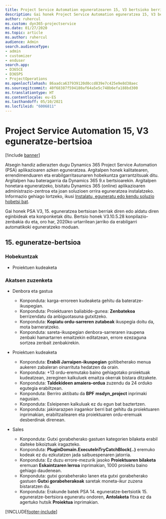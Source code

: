 ```yaml
---
title: Project Service Automation eguneratzearen 15, V3 bertsioko berrikuntzak edo aldaketak
description: Gai honek Project Service Automation eguneratzea 15, V3 bertsioko berritasunei buruzko informazioa ematen du.
author: ruhercul
ms.custom: dyn365-projectservice
ms.date: 01/27/2020
ms.topic: article
ms.author: ruhercul
audience: Admin
search.audienceType:
- admin
- customizer
- enduser
search.app:
- D365CE
- D365PS
- ProjectOperations
ms.openlocfilehash: 86aadca637939120d0ccd839e7c425e9e8d38aec
ms.sourcegitcommit: 40f68387f594180af64a5e5c748b6efa188bd300
ms.translationtype: HT
ms.contentlocale: eu-ES
ms.lasthandoff: 05/10/2021
ms.locfileid: "6006811"
---
```

# <a name="project-service-automation-update-release-15-v3"></a>Project Service Automation 15, V3 eguneratze-bertsioa

[!include [banner](../includes/psa-now-project-operations.md)]

Atsegin handiz adierazten dugu Dynamics 365 Project Service Automation (PSA) aplikazioaren azken eguneratzea. Argitalpen honek kalitatearen, errendimenduaren eta erabilgarritasunaren hobekuntza garrantzitsuak ditu. Argitalpen hau bateragarria da Dynamics 365 9.x bertsioarekin. Argitalpen honetara eguneratzeko, bisitatu Dynamics 365 (online) aplikazioaren administrazio-zentroa eta joan soluzioen orrira eguneratzea instalatzeko. Informazio gehiago lortzeko, ikusi [Instalatu, eguneratu edo kendu soluzio hobetsi bat](/power-platform/admin/install-remove-preferred-solution).

Gai honek PSA V3, 15. eguneratzea bertsioan berriak diren edo aldatu diren eginbideak eta konponketak ditu. Bertsio honek V3.10.5.28 konpilazio-zenbakia du eta, oro har, 2020ko urtarrilean jarriko da erabilgarri automatikoki eguneratzeko moduan.

## <a name="update-release-15"></a>15. eguneratze-bertsioa 

### <a name="enhancements"></a>Hobekuntzak

- Proiektuen kudeaketa

### <a name="bug-fixes"></a>Akatsen zuzenketa

- Denbora eta gastua

  - Konponduta: karga-erroreen kudeaketa gehitu da bateratze-ikuspegian.
  - Konponduta: Proiektuaren baliabide-gunea: **Zenbatekoa** berrizendatu da anbiguotasuna gutxitzeko.
  - Konponduta: **Kopiatu ordu-sarreren zutabeak** ikuspegia doitu da, mota barneratzeko.
  - Konponduta: sareta-ikuspegian denbora-sarreraren iraupena zenbaki hamartarren emaitzekin editatzean, errore ezezaguna sortzea zenbait zenbakirekin.

- Proiektuen kudeaketa

  - Konponduta: **Erabili Jarraipen-ikuspegian** goitibeherako menua aukeren zabaleran oinarrituta hedatzen da orain.
  - Konponduta: +13 ordu-eremutako baino gehiagotako proiektuak kudeatzean, zereginen kalkuluek emaitza okerrak bistara ditzakete.
  - Konponduta: **Taldekideen amaiera-ordua** zuzendu da 24 orduko egutegia erabiltzean.
  - Konponduta: Berriro aktibatu da **BPF** **msdyn_project** inprimaki nagusian.
  - Konponduta: Esleipenen kalkuluak ez du egun bat baztertzen.
  - Konponduta: jakinarazpen iragankor berri bat gehitu da proiektuaren inprimakian, erabiltzailearen eta proiektuaren ordu-eremuak desberdinak direnean.

- Sales

  - Konponduta: Gutxi gorabeherako gastuen kategorien bilaketa erabil daiteke bikoiztuak iragazteko.
  - Konponduta: **PluginDomain.ExecuteInTryCatchBlock(..)** eremuko kodeak ez du ezkutatzen jada salbuespenaren jatorria.
  - Konponduta: Ez duzu errore-mezurik jasoko **Proiektuaren bilaketa** eremuan **Eskaintzaren lerroa** inprimakian, 1000 proiektu baino gehiago daudenean.
  - Konponduta: gutxi gorabeherako lanen eta gutxi gorabeherako gastuen **Gutxi gorabeherakoak** saretak moneta-ikur zuzena bistaratzen du.
  - Konponduta: Erakunde batek PSA 14. eguneratze-bertsiotik 15. eguneratze-bertsiora eguneratu ondoren, **Antolaketa** fitxa ez da agertuko hutsik **Proiektua** inprimakian.


[!INCLUDE[footer-include](../includes/footer-banner.md)]